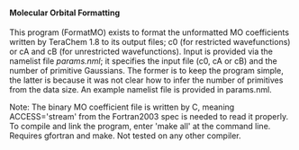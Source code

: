 #### Molecular Orbital Formatting

This program (FormatMO) exists to format the unformatted MO coefficients written by TeraChem 1.8 to its output files; c0 (for restricted wavefunctions) or cA and cB (for unrestricted wavefunctions).
Input is provided via the namelist file *params.nml*; it specifies the input file (c0, cA or cB) and the number of primitive Gaussians.
The former is to keep the program simple, the latter is because it was not clear how to infer the number of primitives from the data size.
An example namelist file is provided in params.nml.

Note: The binary MO coefficient file is written by C, meaning ACCESS='stream' from the Fortran2003 spec is needed to read it properly.
To compile and link the program, enter 'make all' at the command line. Requires gfortran and make. Not tested on any other compiler.
